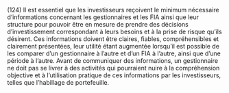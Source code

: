 (124) Il est essentiel que les investisseurs reçoivent le minimum nécessaire d’informations concernant les gestionnaires et les FIA ainsi que leur structure pour pouvoir être en mesure de prendre des décisions d’investissement correspondant à leurs besoins et à la prise de risque qu’ils désirent. Ces informations doivent être claires, fiables, compréhensibles et clairement présentées, leur utilité étant augmentée lorsqu’il est possible de les comparer d’un gestionnaire à l’autre et d’un FIA à l’autre, ainsi que d’une période à l’autre. Avant de communiquer des informations, un gestionnaire ne doit pas se livrer à des activités qui pourraient nuire à la compréhension objective et à l’utilisation pratique de ces informations par les investisseurs, telles que l’habillage de portefeuille.